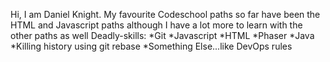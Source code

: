 Hi, I am Daniel Knight.
My favourite Codeschool paths so far have been the HTML and Javascript paths although I have a lot more to learn with the other paths as well
Deadly-skills: 
*Git
*Javascript
*HTML
*Phaser
*Java
*Killing history using git rebase
*Something Else...like DevOps rules
